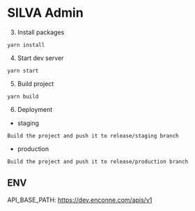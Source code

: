 # SILVA Admin
3. Install packages

```
yarn install
```

4. Start dev server

```
yarn start
```

5. Build project

```
yarn build
```

6. Deployment

- staging

```
Build the project and push it to release/staging branch
```

- production

```
Build the project and push it to release/production branch
```

## ENV

API_BASE_PATH: https://dev.enconne.com/apis/v1
